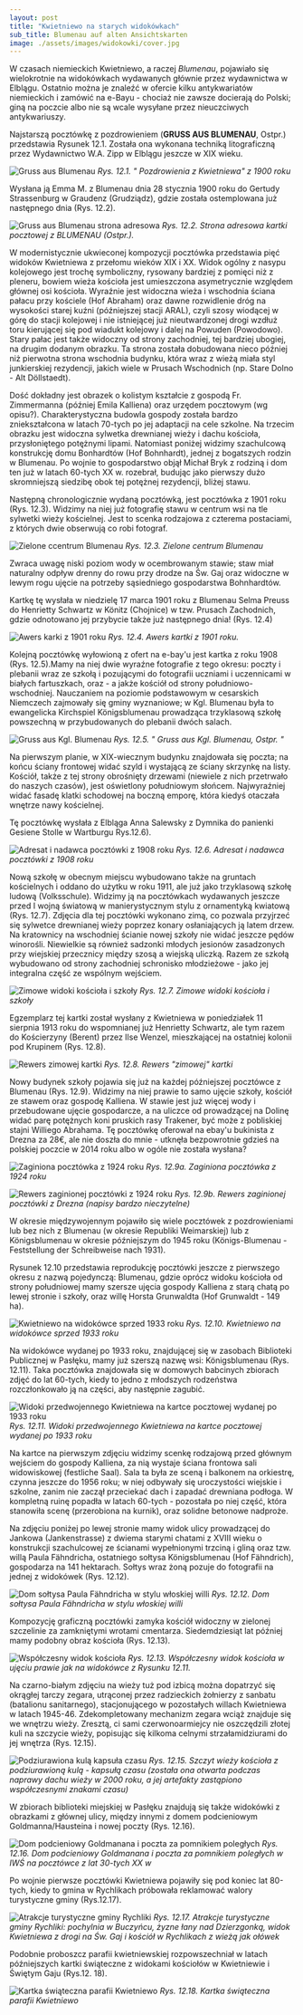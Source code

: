 ```yaml
---
layout: post
title: "Kwietniewo na starych widokówkach"
sub_title: Blumenau auf alten Ansichtskarten
image: ./assets/images/widokowki/cover.jpg
---
```


W czasach niemieckich Kwietniewo, a raczej *Blumenau*, pojawiało się wielokrotnie na widokówkach wydawanych głównie przez wydawnictwa w Elblągu. Ostatnio można je znaleźć w ofercie kilku antykwariatów niemieckich i zamówić na e-Bayu - chociaż nie zawsze docierają do Polski; giną na poczcie albo nie są wcale wysyłane przez nieuczciwych antykwariuszy.


Najstarszą pocztówkę z pozdrowieniem (**GRUSS AUS BLUMENAU**, Ostpr.) przedstawia Rysunek 12.1. Została ona wykonana techniką litograficzną przez Wydawnictwo W.A. Zipp w Elblągu jeszcze w XIX wieku.

![Gruss aus Blumenau](/assets/images/widokowki/12_1.jpg)
*Rys. 12.1. " Pozdrowienia z Kwietniewa" z 1900 roku*

Wysłana ją Emma M. z Blumenau dnia 28 stycznia 1900 roku do Gertudy Strassenburg w Graudenz (Grudziądz), gdzie została ostemplowana już następnego dnia (Rys. 12.2).

![Gruss aus Blumenau strona adresowa](/assets/images/widokowki/12_2.jpg)
*Rys. 12.2. Strona adresowa kartki pocztowej z BLUMENAU (Ostpr.).*

W modernistycznie ukwieconej kompozycji pocztówka przedstawia pięć widoków Kwietniewa z przełomu wieków XIX i XX. Widok ogólny z nasypu kolejowego jest trochę symboliczny, rysowany bardziej z pomięci niż z pleneru, bowiem wieża kościoła jest umieszczona asymetrycznie względem głównej osi kościoła. Wyraźnie jest widoczna wieża i wschodnia ściana pałacu przy kościele (Hof Abraham) oraz dawne rozwidlenie dróg na wysokości starej kuźni (późniejszej stacji ARAL), czyli szosy wiodącej w górę do stacji kolejowej i nie istniejącej już nieutwardzonej drogi wzdłuż toru kierującej się pod wiadukt kolejowy i dalej na Powuden (Powodowo). Stary pałac jest także widoczny od strony zachodniej, tej bardziej ubogiej, na drugim dodanym obrazku. Ta strona została dobudowana nieco później niż pierwotna strona wschodnia budynku, która wraz z wieżą miała styl junkierskiej rezydencji, jakich wiele w Prusach Wschodnich (np. Stare Dolno - Alt Döllstaedt).

Dość dokładny jest obrazek o kolistym kształcie z gospodą Fr. Zimmermanna (później Emila Kalliena) oraz urzędem pocztowym (wg opisu?). Charakterystyczna budowla gospody została bardzo zniekształcona w latach 70-tych po jej adaptacji na cele szkolne. Na trzecim obrazku jest widoczna sylwetka drewnianej wieży i dachu kościoła, przysłoniętego potężnymi lipami. Natomiast poniżej widzimy szachulcową konstrukcję domu Bonhardtów (Hof Bohnhardt), jednej z bogatszych rodzin w Blumenau. Po wojnie to gospodarstwo objął Michał Bryk z rodziną i dom ten już w latach 60-tych XX w. rozebrał, budując jako pierwszy dużo skromniejszą siedzibę obok tej potężnej rezydencji, bliżej stawu.

Następną chronologicznie wydaną pocztówką, jest pocztówka z 1901 roku (Rys. 12.3). Widzimy na niej już fotografię stawu w centrum wsi na tle sylwetki wieży kościelnej. Jest to scenka rodzajowa z czterema postaciami, z których dwie obserwują co robi fotograf.

![Zielone ccentrum Blumenau](/assets/images/widokowki/12_3.jpg)
*Rys. 12.3. Zielone centrum Blumenau*

Zwraca uwagę niski poziom wody w ocembrowanym stawie; staw miał naturalny odpływ drenny do rowu przy drodze na Św. Gaj oraz widoczne w lewym rogu ujęcie na potrzeby sąsiedniego gospodarstwa Bohnhardtów.

Kartkę tę wysłała w niedzielę 17 marca 1901 roku z Blumenau Selma Preuss do Henrietty Schwartz w Könitz (Chojnice) w tzw. Prusach Zachodnich, gdzie odnotowano jej przybycie także już następnego dnia! (Rys. 12.4)

![Awers karki z 1901 roku](/assets/images/widokowki/12_4.jpg)
*Rys. 12.4. Awers kartki z 1901 roku.*

Kolejną pocztówkę wyłowioną z ofert na e-bay'u jest kartka z roku 1908 (Rys. 12.5).Mamy na niej dwie wyraźne fotografie z tego okresu: poczty i plebanii wraz ze szkołą i pozującymi do fotografii uczniami i uczennicami w białych fartuszkach, oraz - a jakże kościół od strony południowo-wschodniej. Nauczaniem na poziomie podstawowym w cesarskich Niemczech zajmowały się gminy wyznaniowe; w Kgl. Blumenau była to ewangelicka Kirchspiel Königsblumenau prowadząca trzyklasową szkołę powszechną w przybudowanych do plebanii dwóch salach.

![Gruss aus Kgl. Blumenau](/assets/images/widokowki/12_5.jpg)
*Rys. 12.5. " Gruss aus Kgl. Blumenau, Ostpr. "*

Na pierwszym planie, w XIX-wiecznym budynku znajdowała się poczta; na końcu ściany frontowej widać szyld i wystającą ze ściany skrzynkę na listy. Kościół, także z tej strony obrośnięty drzewami (niewiele z nich przetrwało do naszych czasów), jest oświetlony południowym słońcem. Najwyraźniej widać fasadę klatki schodowej na boczną emporę, która kiedyś otaczała wnętrze nawy kościelnej.

Tę pocztówkę wysłała z Elbląga Anna Salewsky z Dymnika do panienki Gesiene Stolle w Wartburgu Rys.12.6).

![Adresat i nadawca pocztówki z 1908 roku](/assets/images/widokowki/12_6.jpg)
*Rys. 12.6. Adresat i nadawca pocztówki z 1908 roku*

Nową szkołę w obecnym miejscu wybudowano także na gruntach kościelnych i oddano do użytku w roku 1911, ale już jako trzyklasową szkołę ludową (Volksschule). Widzimy ją na pocztówkach wydawanych jeszcze przed I wojną światową w manierystycznym stylu z ornamentyką kwiatową (Rys. 12.7). Zdjęcia dla tej pocztówki wykonano zimą, co pozwala przyjrzeć się sylwetce drewnianej wieży poprzez konary osłaniających ją latem drzew. Na kratownicy na wschodniej ścianie nowej szkoły nie widać jeszcze pędów winorośli. Niewielkie są również sadzonki młodych jesionów zasadzonych przy wiejskiej przecznicy między szosą a wiejską uliczką. Razem ze szkołą wybudowano od strony zachodniej schronisko młodzieżowe - jako jej integralna część ze wspólnym wejściem.


![Zimowe widoki kościoła i szkoły](/assets/images/widokowki/12_7.jpg)
*Rys. 12.7. Zimowe widoki kościoła i szkoły*

Egzemplarz tej kartki został wysłany z Kwietniewa w poniedziałek 11 sierpnia 1913 roku do wspomnianej już Henrietty Schwartz, ale tym razem do Kościerzyny (Berent) przez Ilse Wenzel, mieszkającej na ostatniej kolonii pod Krupinem (Rys. 12.8).

![Rewers zimowej kartki](/assets/images/widokowki/12_8.jpg)
*Rys. 12.8. Rewers "zimowej" kartki*

Nowy budynek szkoły pojawia się już na każdej późniejszej pocztówce z Blumenau (Rys. 12.9). Widzimy na niej prawie to samo ujęcie szkoły, kościół ze stawem oraz gospodę Kalliena. W stawie jest już więcej wody i przebudowane ujęcie gospodarcze, a na uliczce od prowadzącej na Dolinę widać parę potężnych koni pruskich rasy Trakener, być może z pobliskiej stajni Williego Abrahama. Tę pocztówkę oferował na ebay'u bukinista z Drezna za 28€, ale nie doszła do mnie - utknęła bezpowrotnie gdzieś na polskiej poczcie w 2014 roku albo w ogóle nie została wysłana?

![Zaginiona pocztówka z 1924 roku](/assets/images/widokowki/12_9a.jpg)
*Rys. 12.9a. Zaginiona pocztówka z 1924 roku*

![Rewers zaginionej pocztówki z 1924 roku](/assets/images/widokowki/12_9b.jpg)
*Rys. 12.9b. Rewers zaginionej pocztówki z Drezna (napisy bardzo nieczytelne)*

W okresie międzywojennym pojawiło się wiele pocztówek z pozdrowieniami lub bez nich z Blumenau (w okresie Republiki Weimarskiej) lub z Königsblumenau w okresie późniejszym do 1945 roku (Königs-Blumenau - Feststellung der Schreibweise nach 1931).

Rysunek 12.10 przedstawia reprodukcję pocztówki jeszcze z pierwszego okresu z nazwą pojedynczą: Blumenau, gdzie oprócz widoku kościoła od strony południowej mamy szersze ujęcia gospody Kalliena z starą chatą po lewej stronie i szkoły, oraz willę Horsta Grunwaldta (Hof Grunwaldt - 149 ha).

![Kwietniewo na widokówce sprzed 1933 roku](/assets/images/widokowki/12_10.jpg)
*Rys. 12.10. Kwietniewo na widokówce sprzed 1933 roku*

Na widokówce wydanej po 1933 roku, znajdującej się w zasobach Biblioteki Publicznej w Pasłęku, mamy już szerszą nazwę wsi: Königsblumenau (Rys. 12.11). Taka pocztówka znajdowała się w domowych babcinych zbiorach zdjęć do lat 60-tych, kiedy to jedno z młodszych rodzeństwa rozczłonkowało ją na części, aby następnie zagubić.

![Widoki przedwojennego Kwietniewa na kartce pocztowej wydanej po 1933 roku](/assets/images/widokowki/12_11.jpg)
*Rys. 12.11. Widoki przedwojennego Kwietniewa na kartce pocztowej wydanej po 1933 roku*

Na kartce na pierwszym zdjęciu widzimy scenkę rodzajową przed głównym wejściem do gospody Kalliena, za nią wystaje ściana frontowa sali widowiskowej (festliche Saal). Sala ta była ze sceną i balkonem na orkiestrę, czynna jeszcze do 1956 roku; w niej odbywały się uroczystości wiejskie i szkolne, zanim nie zaczął przeciekać dach i zapadać drewniana podłoga. W kompletną ruinę popadła w latach 60-tych - pozostała po niej część, która stanowiła scenę (przerobiona na kurnik), oraz solidne betonowe nadproże.

 Na zdjęciu poniżej po lewej stronie mamy widok ulicy prowadzącej do Jankowa (Jankenstrasse) z dwiema starymi chatami z XVIII wieku o konstrukcji szachulcowej ze ścianami wypełnionymi trzciną i gliną oraz tzw. willą Paula Fähndricha, ostatniego sołtysa Königsblumenau (Hof Fähndrich), gospodarza na 141 hektarach. Sołtys wraz żoną pozuje do fotografii na jednej z widokówek (Rys. 12.12).

![Dom sołtysa Paula Fähndricha w stylu włoskiej willi](/assets/images/widokowki/12_12.jpg)
*Rys. 12.12. Dom sołtysa Paula Fähndricha w stylu włoskiej willi*

Kompozycję graficzną pocztówki zamyka kościół widoczny w zielonej szczelinie za zamkniętymi wrotami cmentarza. Siedemdziesiąt lat później mamy podobny obraz kościoła (Rys. 12.13).

![Współczesny widok kościoła](/assets/images/widokowki/12_13.jpg)
*Rys. 12.13. Współczesny widok kościoła w ujęciu prawie jak na widokówce z Rysunku 12.11.*

Na czarno-białym zdjęciu na wieży tuż pod izbicą można dopatrzyć się okrągłej tarczy zegara, utrąconej przez radzieckich żołnierzy z sanbatu (batalionu sanitarnego), stacjonującego w pozostałych willach Kwietniewa w latach 1945-46. Zdekompletowany mechanizm zegara wciąż znajduje się we wnętrzu wieży. Zresztą, ci sami czerwonoarmiejcy nie oszczędzili złotej kuli na szczycie wieży, popisując się kilkoma celnymi strzałamidziurami do jej wnętrza (Rys. 12.15).

![Podziurawiona kulą kapsuła czasu](/assets/images/widokowki/12_15.jpg)
*Rys. 12.15. Szczyt wieży kościoła z podziurawioną kulą - kapsułą czasu (została ona otwarta podczas naprawy dachu wieży w 2000 roku, a jej artefakty zastąpiono współczesnymi znakami czasu)*

W zbiorach biblioteki miejskiej w Pasłęku znajdują się także widokówki z obrazkami z głównej ulicy, między innymi z domem podcieniowym Goldmanna/Hausteina i nowej poczty (Rys. 12.16).

![Dom podcieniowy Goldmanana i poczta za pomnikiem poległych](/assets/images/widokowki/12_16.jpg)
*Rys. 12.16. Dom podcieniowy Goldmanana i poczta za pomnikiem poległych w IWŚ na pocztówce z lat 30-tych XX w*

Po wojnie pierwsze pocztówki Kwietniewa pojawiły się pod koniec lat 80-tych, kiedy to gmina w Rychlikach próbowała reklamować walory turystyczne gminy (Rys.12.17).

![Atrakcje turystyczne gminy Rychliki](/assets/images/widokowki/12_17.jpg)
*Rys. 12.17. Atrakcje turystyczne gminy Rychliki: pochylnia w Buczyńcu, żyzne łany nad Dzierzgonką, widok Kwietniewa z drogi na Św. Gaj i kościół w Rychlikach z wieżą jak ołówek*

Podobnie proboszcz parafii kwietniewskiej rozpowszechniał w latach późniejszych kartki świąteczne z widokami kościołów w Kwietniewie i Świętym Gaju (Rys.12. 18).

![Kartka świąteczna parafii Kwietniewo](/assets/images/widokowki/12_18.jpg)
*Rys. 12.18. Kartka świąteczna parafii Kwietniewo*